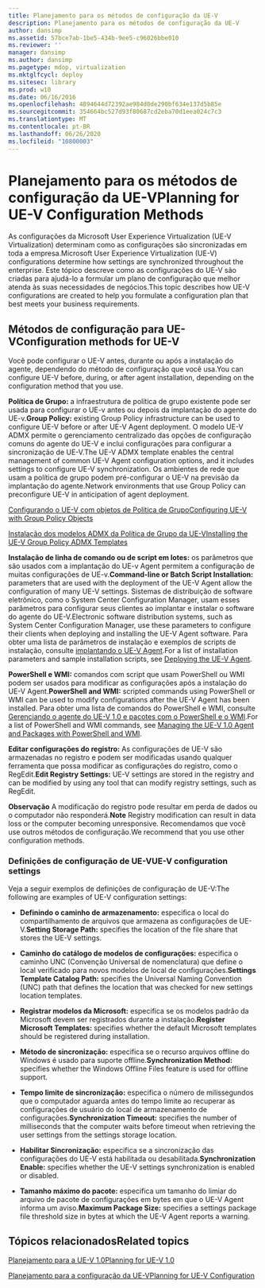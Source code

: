 ```yaml
---
title: Planejamento para os métodos de configuração da UE-V
description: Planejamento para os métodos de configuração da UE-V
author: dansimp
ms.assetid: 57bce7ab-1be5-434b-9ee5-c96026bbe010
ms.reviewer: ''
manager: dansimp
ms.author: dansimp
ms.pagetype: mdop, virtualization
ms.mktglfcycl: deploy
ms.sitesec: library
ms.prod: w10
ms.date: 06/16/2016
ms.openlocfilehash: 4894644d72392ae984d0de290bf634e137d5b85e
ms.sourcegitcommit: 354664bc527d93f80687cd2eba70d1eea024c7c3
ms.translationtype: MT
ms.contentlocale: pt-BR
ms.lasthandoff: 06/26/2020
ms.locfileid: "10800003"
---
```

# <span data-ttu-id="2cfed-103">Planejamento para os métodos de configuração da UE-V</span><span class="sxs-lookup"><span data-stu-id="2cfed-103">Planning for UE-V Configuration Methods</span></span>


<span data-ttu-id="2cfed-104">As configurações da Microsoft User Experience Virtualization (UE-V Virtualization) determinam como as configurações são sincronizadas em toda a empresa.</span><span class="sxs-lookup"><span data-stu-id="2cfed-104">Microsoft User Experience Virtualization (UE-V) configurations determine how settings are synchronized throughout the enterprise.</span></span> <span data-ttu-id="2cfed-105">Este tópico descreve como as configurações do UE-V são criadas para ajudá-lo a formular um plano de configuração que melhor atenda às suas necessidades de negócios.</span><span class="sxs-lookup"><span data-stu-id="2cfed-105">This topic describes how UE-V configurations are created to help you formulate a configuration plan that best meets your business requirements.</span></span>

## <span data-ttu-id="2cfed-106">Métodos de configuração para UE-V</span><span class="sxs-lookup"><span data-stu-id="2cfed-106">Configuration methods for UE-V</span></span>


<span data-ttu-id="2cfed-107">Você pode configurar o UE-V antes, durante ou após a instalação do agente, dependendo do método de configuração que você usa.</span><span class="sxs-lookup"><span data-stu-id="2cfed-107">You can configure UE-V before, during, or after agent installation, depending on the configuration method that you use.</span></span>

<span data-ttu-id="2cfed-108">**Política de Grupo:** a infraestrutura de política de grupo existente pode ser usada para configurar o UE-v antes ou depois da implantação do agente do UE-v.</span><span class="sxs-lookup"><span data-stu-id="2cfed-108">**Group Policy:** existing Group Policy infrastructure can be used to configure UE-V before or after UE-V Agent deployment.</span></span> <span data-ttu-id="2cfed-109">O modelo UE-V ADMX permite o gerenciamento centralizado das opções de configuração comuns do agente do UE-V e inclui configurações para configurar a sincronização de UE-V.</span><span class="sxs-lookup"><span data-stu-id="2cfed-109">The UE-V ADMX template enables the central management of common UE-V Agent configuration options, and it includes settings to configure UE-V synchronization.</span></span> <span data-ttu-id="2cfed-110">Os ambientes de rede que usam a política de grupo podem pré-configurar o UE-V na previsão da implantação do agente.</span><span class="sxs-lookup"><span data-stu-id="2cfed-110">Network environments that use Group Policy can preconfigure UE-V in anticipation of agent deployment.</span></span>

[<span data-ttu-id="2cfed-111">Configurando o UE-V com objetos de Política de Grupo</span><span class="sxs-lookup"><span data-stu-id="2cfed-111">Configuring UE-V with Group Policy Objects</span></span>](configuring-ue-v-with-group-policy-objects.md)

[<span data-ttu-id="2cfed-112">Instalação dos modelos ADMX da Política de Grupo da UE-V</span><span class="sxs-lookup"><span data-stu-id="2cfed-112">Installing the UE-V Group Policy ADMX Templates</span></span>](installing-the-ue-v-group-policy-admx-templates.md)

<span data-ttu-id="2cfed-113">**Instalação de linha de comando ou de script em lotes:** os parâmetros que são usados com a implantação do UE-v Agent permitem a configuração de muitas configurações de UE-v.</span><span class="sxs-lookup"><span data-stu-id="2cfed-113">**Command-line or Batch Script Installation:** parameters that are used with the deployment of the UE-V Agent allow the configuration of many UE-V settings.</span></span> <span data-ttu-id="2cfed-114">Sistemas de distribuição de software eletrônico, como o System Center Configuration Manager, usam esses parâmetros para configurar seus clientes ao implantar e instalar o software do agente do UE-V.</span><span class="sxs-lookup"><span data-stu-id="2cfed-114">Electronic software distribution systems, such as System Center Configuration Manager, use these parameters to configure their clients when deploying and installing the UE-V Agent software.</span></span> <span data-ttu-id="2cfed-115">Para obter uma lista de parâmetros de instalação e exemplos de scripts de instalação, consulte [implantando o UE-V Agent](deploying-the-ue-v-agent.md).</span><span class="sxs-lookup"><span data-stu-id="2cfed-115">For a list of installation parameters and sample installation scripts, see [Deploying the UE-V Agent](deploying-the-ue-v-agent.md).</span></span>

<span data-ttu-id="2cfed-116">**PowerShell e WMI:** comandos com script que usam PowerShell ou WMI podem ser usados para modificar as configurações após a instalação do UE-V Agent.</span><span class="sxs-lookup"><span data-stu-id="2cfed-116">**PowerShell and WMI:** scripted commands using PowerShell or WMI can be used to modify configurations after the UE-V Agent has been installed.</span></span> <span data-ttu-id="2cfed-117">Para obter uma lista de comandos do PowerShell e WMI, consulte [Gerenciando o agente do UE-V 1,0 e pacotes com o PowerShell e o WMI](managing-the-ue-v-10-agent-and-packages-with-powershell-and-wmi.md).</span><span class="sxs-lookup"><span data-stu-id="2cfed-117">For a list of PowerShell and WMI commands, see [Managing the UE-V 1.0 Agent and Packages with PowerShell and WMI](managing-the-ue-v-10-agent-and-packages-with-powershell-and-wmi.md).</span></span>

<span data-ttu-id="2cfed-118">**Editar configurações do registro:** As configurações de UE-V são armazenadas no registro e podem ser modificadas usando qualquer ferramenta que possa modificar as configurações do registro, como o RegEdit.</span><span class="sxs-lookup"><span data-stu-id="2cfed-118">**Edit Registry Settings:** UE-V settings are stored in the registry and can be modified by using any tool that can modify registry settings, such as RegEdit.</span></span>

<span data-ttu-id="2cfed-119">**Observação**  A modificação do registro pode resultar em perda de dados ou o computador não responderá.</span><span class="sxs-lookup"><span data-stu-id="2cfed-119">**Note** Registry modification can result in data loss or the computer becoming unresponsive.</span></span> <span data-ttu-id="2cfed-120">Recomendamos que você use outros métodos de configuração.</span><span class="sxs-lookup"><span data-stu-id="2cfed-120">We recommend that you use other configuration methods.</span></span>

 

### <span data-ttu-id="2cfed-121">Definições de configuração de UE-V</span><span class="sxs-lookup"><span data-stu-id="2cfed-121">UE-V configuration settings</span></span>

<span data-ttu-id="2cfed-122">Veja a seguir exemplos de definições de configuração de UE-V:</span><span class="sxs-lookup"><span data-stu-id="2cfed-122">The following are examples of UE-V configuration settings:</span></span>

-   <span data-ttu-id="2cfed-123">**Definindo o caminho de armazenamento:** especifica o local do compartilhamento de arquivos que armazena as configurações de UE-V.</span><span class="sxs-lookup"><span data-stu-id="2cfed-123">**Setting Storage Path:** specifies the location of the file share that stores the UE-V settings.</span></span>

-   <span data-ttu-id="2cfed-124">**Caminho do catálogo de modelos de configurações:** especifica o caminho UNC (Convenção Universal de nomenclatura) que define o local verificado para novos modelos de local de configurações.</span><span class="sxs-lookup"><span data-stu-id="2cfed-124">**Settings Template Catalog Path:** specifies the Universal Naming Convention (UNC) path that defines the location that was checked for new settings location templates.</span></span>

-   <span data-ttu-id="2cfed-125">**Registrar modelos da Microsoft:** especifica se os modelos padrão da Microsoft devem ser registrados durante a instalação.</span><span class="sxs-lookup"><span data-stu-id="2cfed-125">**Register Microsoft Templates:** specifies whether the default Microsoft templates should be registered during installation.</span></span>

-   <span data-ttu-id="2cfed-126">**Método de sincronização:** especifica se o recurso arquivos offline do Windows é usado para suporte offline.</span><span class="sxs-lookup"><span data-stu-id="2cfed-126">**Synchronization Method:** specifies whether the Windows Offline Files feature is used for offline support.</span></span>

-   <span data-ttu-id="2cfed-127">**Tempo limite de sincronização:** especifica o número de milissegundos que o computador aguarda antes do tempo limite ao recuperar as configurações de usuário do local de armazenamento de configurações.</span><span class="sxs-lookup"><span data-stu-id="2cfed-127">**Synchronization Timeout:** specifies the number of milliseconds that the computer waits before timeout when retrieving the user settings from the settings storage location.</span></span>

-   <span data-ttu-id="2cfed-128">**Habilitar Sincronização:** especifica se a sincronização das configurações do UE-V está habilitada ou desabilitada.</span><span class="sxs-lookup"><span data-stu-id="2cfed-128">**Synchronization Enable:** specifies whether the UE-V settings synchronization is enabled or disabled.</span></span>

-   <span data-ttu-id="2cfed-129">**Tamanho máximo do pacote:** especifica um tamanho do limiar do arquivo de pacote de configurações em bytes em que o UE-V Agent informa um aviso.</span><span class="sxs-lookup"><span data-stu-id="2cfed-129">**Maximum Package Size:** specifies a settings package file threshold size in bytes at which the UE-V Agent reports a warning.</span></span>

## <span data-ttu-id="2cfed-130">Tópicos relacionados</span><span class="sxs-lookup"><span data-stu-id="2cfed-130">Related topics</span></span>


[<span data-ttu-id="2cfed-131">Planejamento para a UE-V 1.0</span><span class="sxs-lookup"><span data-stu-id="2cfed-131">Planning for UE-V 1.0</span></span>](planning-for-ue-v-10.md)

[<span data-ttu-id="2cfed-132">Planejamento para a configuração da UE-V</span><span class="sxs-lookup"><span data-stu-id="2cfed-132">Planning for UE-V Configuration</span></span>](planning-for-ue-v-configuration.md)

 

 





